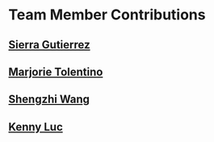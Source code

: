 # Team Member Contributions
## [Sierra Gutierrez](https://github.com/sierracaitlin)<br />
## [Marjorie Tolentino](https://github.com/marj-nt)<br />
## [Shengzhi Wang](https://github.com/ShengzhiW)<br />
## [Kenny Luc](https://github.com/kennyyluc)<br />
